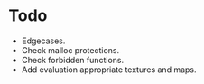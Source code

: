 # Todo
- Edgecases.
- Check malloc protections.
- Check forbidden functions.
- Add evaluation appropriate textures and maps.
